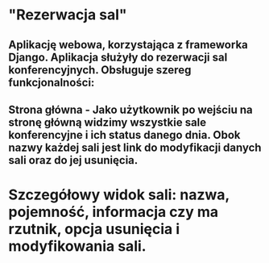 # "Rezerwacja sal"
## Aplikację webowa, korzystająca z frameworka Django. Aplikacja służyły do rezerwacji sal konferencyjnych. Obsługuje szereg funkcjonalności:
## Strona główna - Jako użytkownik  po wejściu na stronę główną widzimy wszystkie sale konferencyjne i ich status danego dnia. Obok nazwy każdej sali jest link do modyfikacji danych sali oraz do jej usunięcia.
# Szczegółowy widok sali: nazwa, pojemność, informacja czy ma rzutnik, opcja usunięcia i modyfikowania sali.
